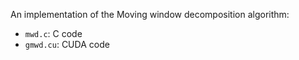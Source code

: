 An implementation of the Moving window decomposition algorithm:
- `mwd.c`: C code
- `gmwd.cu`: CUDA code
